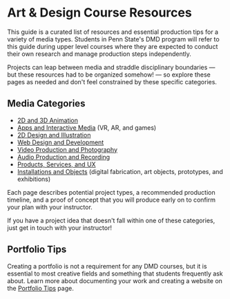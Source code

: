 # Art & Design Course Resources

This guide is a curated list of resources and essential production tips for a variety of media types. Students in Penn State's DMD program will refer to this guide during upper level courses where they are expected to conduct their own research and manage production steps independently. 

Projects can leap between media and straddle disciplinary boundaries — but these resources had to be organized somehow! — so explore these pages as needed and don't feel constrained by these specific categories. 

## Media Categories

* [2D and 3D Animation](animation.md)
* [Apps and Interactive Media](apps-and-interactive.md) \(VR, AR, and games)
* [2D Design and Illustration](illustration-and-2d.md)
* [Web Design and Development](web-design.md) 
* [Video Production and Photography](video-and-photo)
* [Audio Production and Recording](audio.md)
* [Products, Services, and UX](products-services-ux)
* [Installations and Objects](installations-and-objects.md) \(digital fabrication, art objects, prototypes, and exhibitions\)

Each page describes potential project types, a recommended production timeline, and a proof of concept that you will produce early on to confirm your plan with your instructor. 

If you have a project idea that doesn't fall within one of these categories, just get in touch with your instructor! 

## Portfolio Tips

Creating a portfolio is not a requirement for any DMD courses, but it is essential to most creative fields and something that students frequently ask about. Learn more about documenting your work and creating a website on the [Portfolio Tips](portfolio-tips.md) page.



